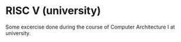 # RISC V (university)
Some excercise done during the course of Computer Architecture I at university.
